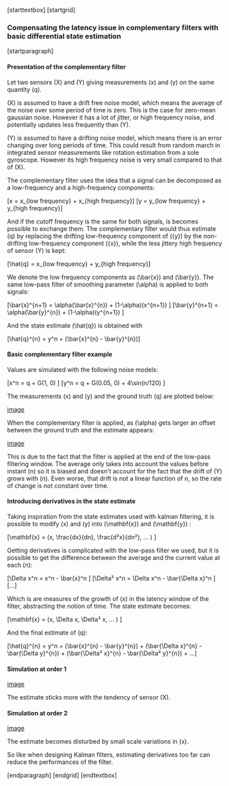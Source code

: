 [starttextbox]
[startgrid]
### Compensating the latency issue in complementary filters with basic differential state estimation
[startparagraph]

#### Presentation of the complementary filter

Let two sensors \(X\) and \(Y\) giving measurements \(x\) and \(y\) on the same quantity \(q\).


\(X\) is assumed to have a drift free noise model, which means the average of the noise over some period of time is zero. This is the case for zero-mean gaussian noise. However it has a lot of jitter, or high frequency noise, and potentially updates less frequently than \(Y\).


\(Y\) is assumed to have a drifting noise model, which means there is an error changing over long periods of time. This could result from random march in integrated sensor measurements like rotation estimation from a sole gyroscope. However its high frequency noise is very small compared to that of \(X\).


The complementary filter uses the idea that a signal can be decomposed as a low-frequency and a high-frequency components:

\[x = x_{low frequency} + x_{high frequency}\]
\[y = y_{low frequency} + y_{high frequency}\]

And if the cutoff frequency is the same for both signals, is becomes possible to exchange them. The complementary filter would thus estimate \(q\) by replacing the drifting low-frequency component of \({y}\) by the non-drifting low-frequency component \({x}\), while the less jittery high frequency of sensor \(Y\) is kept:

\[\hat{q} = x_{low frequency} + y_{high frequency}\]

We denote the low frequency components as \(\bar{x}\) and \(\bar{y}\). The same low-pass filter of smoothing parameter \(\alpha\) is applied to both signals:

\[\bar{x}^{n+1} = \alpha(\bar{x}^{n}) + (1-\alpha)(x^{n+1}) \]
\[\bar{y}^{n+1} = \alpha(\bar{y}^{n}) + (1-\alpha)(y^{n+1}) \]

And the state estimate \(\hat{q}\) is obtained with

\[\hat{q}^{n} =  y^n + (\bar{x}^{n} - \bar{y}^{n})\]

#### Basic complementary filter example

Values are simulated with the following noise models:

\[x^n = q + G(1, 0) \]
\[y^n = q + G(0.05, 0) + 4\sin(n/120) \]

The measurements \(x\) and \(y\) and the ground truth \(q\) are plotted below:


[image](images/blog/complementary/qxy.png)

When the complementary filter is applied, as \(\alpha\) gets larger an offset between the ground truth and the estimate appears:


[image](images/blog/complementary/basic.png)

This is due to the fact that the filter is applied at the end of the low-pass filtering window. The average only takes into account the values before instant \(n\) so it is biased and doesn't account for the fact that the drift of \(Y\) grows with \(n\). Even worse, that drift is not a linear function of n, so the rate of change is not constant over time.


#### Introducing derivatives in the state estimate

Taking inspiration from the state estimates used with kalman filtering, it is possible to modify \(x\) and \(y\) into \(\mathbf{x}\) and \(\mathbf{y}\) :

\[\mathbf{x} = (x, \frac{dx}{dn}, \frac{d²x}{dn²}, ... ) \]

Getting derivatives is complicated with the low-pass filter we used, but it is possible to get the difference between the average and the current value at each \(n\):

\[\Delta x^n = x^n - \bar{x}^n \]
\[\Delta² x^n = \Delta x^n - \bar{\Delta x}^n \]
\[...\]

Which is are measures of the growth of \(x\) in the latency window of the filter, abstracting the notion of time. The state estimate becomes:

\[\mathbf{x} = (x, \Delta x, \Delta² x, ... ) \]

And the final estimate of \(q\):

\[\hat{q}^{n} =  y^n + (\bar{x}^{n} - \bar{y}^{n}) + (\bar{\Delta x}^{n} - \bar{\Delta y}^{n}) + (\bar{\Delta² x}^{n} - \bar{\Delta² y}^{n}) + ...\]



#### Simulation at order 1

[image](images/blog/complementary/derivative.png)

The estimate sticks more with the tendency of sensor \(X\).

#### Simulation at order 2

[image](images/blog/complementary/2derivatives.png)

The estimate becomes disturbed by small scale variations in \(x\).


So like when designing Kalman filters, estimating derivatives too far can reduce the performances of the filter.

[endparagraph]
[endgrid]
[endtextbox]
